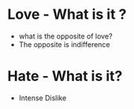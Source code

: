 # Love - What is it ?
* what is the opposite of love?
* The opposite is indifference

# Hate - What is it?
* Intense Dislike
